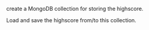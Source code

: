 
<p>create a MongoDB collection for storing the highscore.</p>
<p>Load and save the highscore from/to this collection.</p>